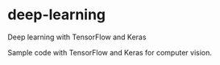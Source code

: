# deep-learning

Deep learning with TensorFlow and Keras

Sample code with TensorFlow and Keras for computer vision. 
